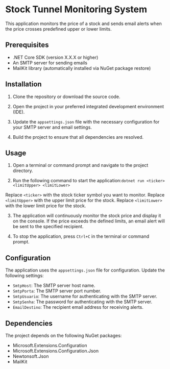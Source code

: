 # Stock Tunnel Monitoring System

This application monitors the price of a stock and sends email alerts when the price crosses predefined upper or lower limits.

## Prerequisites

- .NET Core SDK (version X.X.X or higher)
- An SMTP server for sending emails
- MailKit library (automatically installed via NuGet package restore)

## Installation

1. Clone the repository or download the source code.

2. Open the project in your preferred integrated development environment (IDE).

3. Update the `appsettings.json` file with the necessary configuration for your SMTP server and email settings.

4. Build the project to ensure that all dependencies are resolved.

## Usage

1. Open a terminal or command prompt and navigate to the project directory.

2. Run the following command to start the application:`dotnet run <ticker> <limitUpper> <limitLower>`

Replace `<ticker>` with the stock ticker symbol you want to monitor.
Replace `<limitUpper>` with the upper limit price for the stock.
Replace `<limitLower>` with the lower limit price for the stock.

3. The application will continuously monitor the stock price and display it on the console. If the price exceeds the defined limits, an email alert will be sent to the specified recipient.

4. To stop the application, press `Ctrl+C` in the terminal or command prompt.

## Configuration

The application uses the `appsettings.json` file for configuration. Update the following settings:

- `SmtpHost`: The SMTP server host name.
- `SmtpPorta`: The SMTP server port number.
- `SmtpUsuario`: The username for authenticating with the SMTP server.
- `SmtpSenha`: The password for authenticating with the SMTP server.
- `EmailDestino`: The recipient email address for receiving alerts.

## Dependencies

The project depends on the following NuGet packages:

- Microsoft.Extensions.Configuration
- Microsoft.Extensions.Configuration.Json
- Newtonsoft.Json
- MailKit


